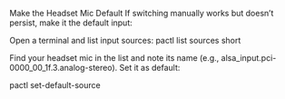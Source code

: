 Make the Headset Mic Default If switching manually works but doesn’t persist, make it the default input:

Open a terminal and list input sources:
pactl list sources short

Find your headset mic in the list and note its name (e.g., alsa_input.pci-0000_00_1f.3.analog-stereo).
Set it as default:

pactl set-default-source <source-name>
